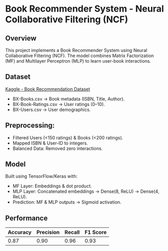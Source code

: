 # Book Recommender System - Neural Collaborative Filtering (NCF)

## Overview  
This project implements a Book Recommender System using Neural Collaborative Filtering (NCF). The model combines Matrix Factorization (MF) and Multilayer Perceptron (MLP) to learn user-book interactions.  

## Dataset  
[Kaggle - Book Recommendation Dataset](https://www.kaggle.com/datasets/ra4u12/bookrecommendation?select=BX-Book-Ratings.csv)  
- BX-Books.csv → Book metadata (ISBN, Title, Author).  
- BX-Book-Ratings.csv → User ratings (0–10).  
- BX-Users.csv → User demographics.  

## Preprocessing:  
- Filtered Users (<150 ratings) & Books (<200 ratings).  
- Mapped ISBN & User-ID to integers.  
- Balanced Data: Removed zero interactions.  

## Model  
Built using TensorFlow/Keras with:  
- MF Layer: Embeddings & dot product.  
- MLP Layer: Concatenated embeddings → Dense(8, ReLU) → Dense(4, ReLU).  
- Prediction: MF & MLP outputs → Sigmoid activation.  

## Performance  
 

| Accuracy | Precision | Recall | F1 Score |  
|----------|-----------|--------|----------|  
|   0.87   |   0.90    |  0.96  |   0.93   |  


